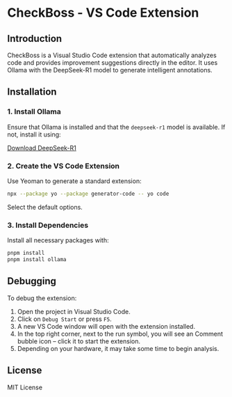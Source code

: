 # CheckBoss - VS Code Extension

## Introduction
CheckBoss is a Visual Studio Code extension that automatically analyzes code and provides improvement suggestions directly in the editor. It uses Ollama with the DeepSeek-R1 model to generate intelligent annotations.

## Installation
### 1. Install Ollama
Ensure that Ollama is installed and that the `deepseek-r1` model is available. If not, install it using:

[Download DeepSeek-R1](https://ollama.com/library/deepseek-r1)

### 2. Create the VS Code Extension
Use Yeoman to generate a standard extension:
```sh
npx --package yo --package generator-code -- yo code
```
Select the default options.

### 3. Install Dependencies
Install all necessary packages with:
```sh
pnpm install
pnpm install ollama
```

## Debugging
To debug the extension:
1. Open the project in Visual Studio Code.
2. Click on `Debug Start` or press `F5`.
3. A new VS Code window will open with the extension installed.
4. In the top right corner, next to the run symbol, you will see an Comment bubble icon – click it to start the extension.
5. Depending on your hardware, it may take some time to begin analysis.

## License
MIT License

